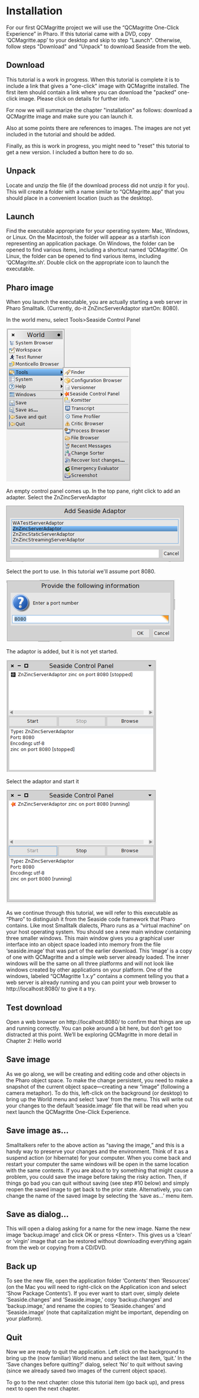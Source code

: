 # Installation

For our first QCMagritte project we will use the “QCMagritte One-Click
Experience” in Pharo. If this tutorial came with a DVD, copy
‘QCMagritte.app’ to your desktop and skip to step "Launch". Otherwise,
follow steps "Download" and "Unpack" to download Seaside from the web.

## Download

This tutorial is a work in progress. When this tutorial is complete it
is to include a link that gives a "one-click" image with QCMagritte
installed. The first item should contain a link where you can download
the "packed" one-click image. Please click on details for further info.

For now we will summarize the chapter "installation" as follows:
download a QCMagritte image and make sure you can launch it.

Also at some points there are references to images. The images are not
yet included in the tutorial and should be added.

Finally, as this is work in progress, you might need to "reset" this
tutorial to get a new version. I included a button here to do so.

## Unpack

Locate and unzip the file (if the download process did not unzip it for
you). This will create a folder with a name similar to “QCMagritte.app”
that you should place in a convenient location (such as the desktop).

## Launch

Find the executable appropriate for your operating system: Mac, Windows,
or Linux. On the Macintosh, the folder will appear as a starfish icon
representing an application package. On Windows, the folder can be
opened to find various items, including a shortcut named ‘QCMagritte’.
On Linux, the folder can be opened to find various items, including
‘QCMagritte.sh’. Double click on the appropriate icon to launch the
executable.

## Pharo image

When you launch the executable, you are actually starting a web server
in Pharo Smalltalk. (Currently, do-it ZnZincServerAdaptor startOn:
8080).

In the world menu, select Tools\>Seaside Control Panel

![](QCTutorialLibrary/SeasideMenu.png)

An empty control panel comes up. In the top pane, right click to add an
adapter. Select the ZnZincServerAdaptor

![](QCTutorialLibrary/AddAdapter.png)

Select the port to use. In this tutorial we'll assume port 8080.

![](QCTutorialLibrary/SelectPort.png)

The adaptor is added, but it is not yet started.

![](QCTutorialLibrary/StoppedAdaptor.png)

Select the adaptor and start it

![](QCTutorialLibrary/StartedSeaside.png)

As we continue through this tutorial, we will refer to this executable
as “Pharo” to distinguish it from the Seaside code framework that Pharo
contains. Like most Smalltalk dialects, Pharo runs as a “virtual
machine” on your host operating system. You should see a new main
window containing three smaller windows. This main window gives you a
graphical user interface into an object space loaded into memory from
the file ‘seaside.image’ that was part of the earlier download. This
‘image’ is a copy of one with QCMagritte and a simple web server
already loaded. The inner windows will be the same on all three
platforms and will not look like windows created by other applications
on your platform. One of the windows, labeled “QCMagritte 1.x.y”
contains a comment telling you that a web server is already running and
you can point your web browser to http://localhost:8080/ to give it a
try.

## Test download

Open a web browser on http://localhost:8080/ to confirm that things are
up and running correctly. You can poke around a bit here, but don’t get
too distracted at this point. We’ll be exploring QCMagritte in more
detail in Chapter 2: Hello world

## Save image

As we go along, we will be creating and editing code and other objects
in the Pharo object space. To make the change persistent, you need to
make a snapshot of the current object space—creating a new “image”
(following a camera metaphor). To do this, left-click on the background
(or desktop) to bring up the World menu and select ‘save’ from the menu.
This will write out your changes to the default ‘seaside.image’ file
that will be read when you next launch the QCMagritte One-Click
Experience.

## Save image as...

Smalltalkers refer to the above action as “saving the image,” and this
is a handy way to preserve your changes and the environment. Think of it
as a suspend action (or hibernate) for your computer. When you come back
and restart your computer the same windows will be open in the same
location with the same contents. If you are about to try something that
might cause a problem, you could save the image before taking the risky
action. Then, if things go bad you can quit without saving (see step
\#10 below) and simply reopen the saved image to get back to the prior
state. Alternatively, you can change the name of the saved image by
selecting the ‘save as…’ menu item.

## Save as dialog...

This will open a dialog asking for a name for the new image. Name the
new image ‘backup.image’ and click OK or press \<Enter\>. This gives us
a ‘clean’ or ‘virgin’ image that can be restored without downloading
everything again from the web or copying from a CD/DVD.

## Back up

To see the new file, open the application folder ‘Contents’ then
‘Resources’ (on the Mac you will need to right-click on the
Application icon and select ‘Show Package Contents’). If you ever want
to start over, simply delete ‘Seaside.changes’ and ‘Seaside.image,’ copy
‘backup.changes’ and ‘backup.image,’ and rename the copies to
‘Seaside.changes’ and ‘Seaside.image’ (note that capitalization might
be important, depending on your platform).

## Quit

Now we are ready to quit the application. Left click on the background
to bring up the (now familiar) World menu and select the last item,
‘quit.’ In the ‘Save changes before quitting?’ dialog, select ‘No’ to
quit without saving (since we already saved two images of the current
object space).

To go to the next chapter: close this tutorial item (go back up), and
press next to open the next chapter.


